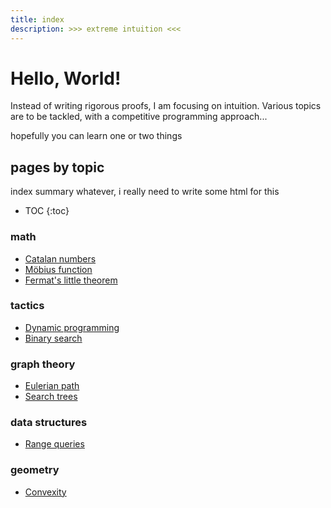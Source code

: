 ```yaml
---
title: index
description: >>> extreme intuition <<<
---
```


# Hello, World!

Instead of writing rigorous proofs,
I am focusing on intuition.
Various topics are to be tackled,
with a competitive programming approach...

hopefully you can learn one or two things

## pages by topic
index summary whatever, i really need to write some html for this

* TOC
{:toc}

### math
- [Catalan numbers](/math/catalan.md)
- [Möbius function](/math/mobius.md)
- [Fermat's little theorem](/math/fermat.md)

### tactics
- [Dynamic programming](/tactics/dp.md)
- [Binary search](/tactics/binsearch.md)

### graph theory
- [Eulerian path](/gt/eupath.md)
- [Search trees](/gt/search_trees.md)

### data structures
- [Range queries](/ds/rq.md)

### geometry
- [Convexity](/geo/conv.md)

